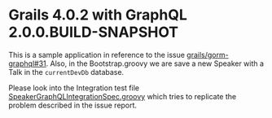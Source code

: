 # Grails 4.0.2 with GraphQL 2.0.0.BUILD-SNAPSHOT

This is a sample application in reference to the issue [grails/gorm-graphql#31](https://github.com/grails/gorm-graphql/issues/31). Also, in the Bootstrap.groovy we are save a new Speaker with a Talk in the `currentDevDb` database.

Please look into the Integration test file [SpeakerGraphQLIntegrationSpec.groovy](src/integration-test/groovy/example/SpeakerGraphQLIntegrationSpec.groovy) which tries to replicate the problem described in the issue report.

